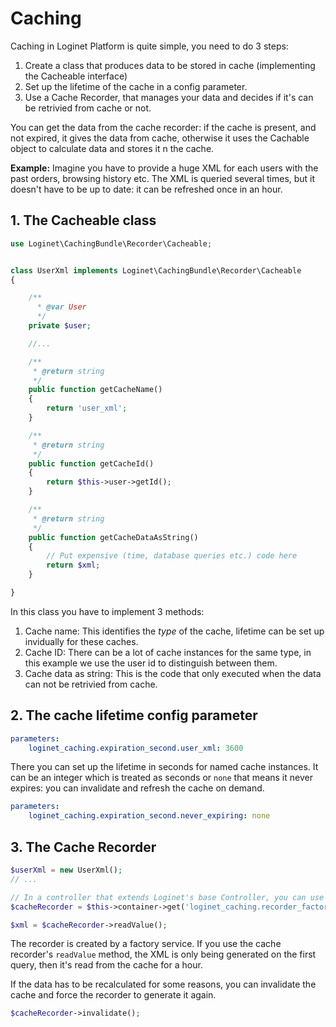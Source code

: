 # Caching

Caching in Loginet Platform is quite simple, you need to do 3 steps:

1. Create a class that produces data to be stored in cache (implementing the Cacheable interface)
1. Set up the lifetime of the cache in a config parameter.
1. Use a Cache Recorder, that manages your data and decides if it's can be retrivied from cache or not.

You can get the data from the cache recorder: if the cache is present, and not expired, it gives the data from cache, otherwise it uses the Cachable object to calculate data and stores it n the cache.

**Example:** Imagine you have to provide a huge XML for each users with the past orders, browsing history etc. The XML is queried several times, but it doesn't have to be up to date: it can be refreshed once in an hour.

## 1. The Cacheable class

```php
use Loginet\CachingBundle\Recorder\Cacheable;


class UserXml implements Loginet\CachingBundle\Recorder\Cacheable
{

    /**
      * @var User
      */
    private $user;

    //...

    /**
     * @return string
     */
    public function getCacheName()
    {
        return 'user_xml';
    }

    /**
     * @return string
     */
    public function getCacheId()
    {
        return $this->user->getId();
    }

    /**
     * @return string
     */
    public function getCacheDataAsString()
    {
        // Put expensive (time, database queries etc.) code here
        return $xml;
    }

}
```
In this class you have to implement 3 methods:

1. Cache name: This identifies the *type* of the cache, lifetime can be set up invidually for these caches.
1. Cache ID: There can be a lot of cache instances for the same type, in this example we use the user id to distinguish between them.
1. Cache data as string: This is the code that only executed when the data can not be retrivied from cache.

## 2. The cache lifetime config parameter

```yml
parameters:
    loginet_caching.expiration_second.user_xml: 3600
```

There you can set up the lifetime in seconds for named cache instances. It can be an integer which is treated as seconds or `none` that means it never expires: you can invalidate and refresh the cache on demand.

```yml
parameters:
    loginet_caching.expiration_second.never_expiring: none
```

## 3. The Cache Recorder

```php
$userXml = new UserXml();
// ...

// In a controller that extends Loginet's base Controller, you can use $this->getCacheRecorderFactory()
$cacheRecorder = $this->container->get('loginet_caching.recorder_factory')->createCacheRecorder($userXml);

$xml = $cacheRecorder->readValue();
```

The recorder is created by a factory service. If you use the cache recorder's `readValue` method, the XML is only being generated on the first query, then it's read from the cache for a hour.

If the data has to be recalculated for some reasons, you can invalidate the cache and force the recorder to generate it again.

```php
$cacheRecorder->invalidate();
```
